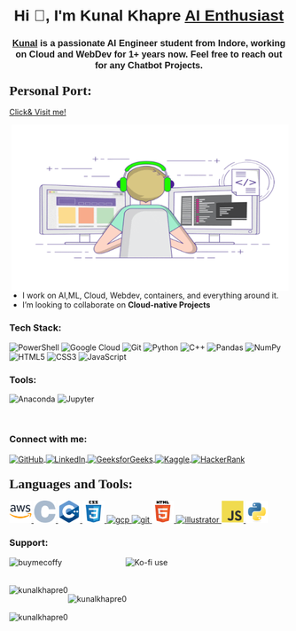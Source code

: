 <!-- Header Section -->
<h1 align="center"><font face="Arial">Hi 👋, I'm Kunal Khapre <a href="https://www.youtube.com/@cloudchamp/">AI Enthusiast</a></font></h1>
<h3 align="center"><font face="Arial"><a href="https://www.linkedin.com/in/kunal-khapre-431096369/" target="_blank" rel="noreferrer">Kunal</a> is a passionate AI Engineer student from Indore, working on Cloud and WebDev for 1+ years now. Feel free to reach out for any Chatbot Projects.</font></h3>

<!-- Schedule a 1-on-1 Call Section -->
<h3 align="left"><font size="+2" face="Verdana">Personal Port:</font></h3>
<p align="left">
  <a href="https://kunalkhapre0.github.io/portfolio.web/" target="_blank" rel="noreferrer"> Click& Visit me! </a>
</p>

<!-- GIF -->
<img align="right" height="300" width="500" src="https://raw.githubusercontent.com/mikonoid/mikonoid/main/images/gifs/coder3.gif" />

- I work on AI,ML, Cloud, Webdev, containers, and everything around it.
- I’m looking to collaborate on **Cloud-native Projects**

 ###  Tech Stack:

![PowerShell](https://img.shields.io/badge/-POWERSHELL-2C5EAA?style=for-the-badge&logo=powershell&logoColor=white)
![Google Cloud](https://img.shields.io/badge/-GOOGLE%20CLOUD-4285F4?style=for-the-badge&logo=google-cloud&logoColor=white)
![Git](https://img.shields.io/badge/-GIT-F05032?style=for-the-badge&logo=git&logoColor=white)
![Python](https://img.shields.io/badge/-PYTHON-3776AB?style=for-the-badge&logo=python&logoColor=white)
![C++](https://img.shields.io/badge/-C++-00599C?style=for-the-badge&logo=c%2B%2B&logoColor=white)
![Pandas](https://img.shields.io/badge/-PANDAS-150458?style=for-the-badge&logo=pandas&logoColor=white)
![NumPy](https://img.shields.io/badge/-NUMPY-013243?style=for-the-badge&logo=numpy&logoColor=white)
![HTML5](https://img.shields.io/badge/-HTML5-E34F26?style=for-the-badge&logo=html5&logoColor=white)
![CSS3](https://img.shields.io/badge/-CSS3-1572B6?style=for-the-badge&logo=css3&logoColor=white)
![JavaScript](https://img.shields.io/badge/-JAVASCRIPT-F7DF1E?style=for-the-badge&logo=javascript&logoColor=black)



###  Tools:

![Anaconda](https://img.shields.io/badge/-ANACONDA-44A833?style=for-the-badge&logo=anaconda&logoColor=white)
![Jupyter](https://img.shields.io/badge/-JUPYTER-F37626?style=for-the-badge&logo=jupyter&logoColor=white)

<p align="left"> <a href="https://twitter.com/" target="blank"><img src="https://img.shields.io/twitter/follow/?logo=twitter&style=for-the-badge" alt="" /></a> </p>

<h3 align="left">Connect with me:</h3>
<p align="left">

  <!-- GitHub -->
  <a href="https://github.com/kunalkhapre0" target="_blank">
    <img align="center" src="https://raw.githubusercontent.com/rahuldkjain/github-profile-readme-generator/master/src/images/icons/Social/github.svg" alt="GitHub" height="30" width="40" />
  </a>
  

  <!-- LinkedIn -->
  <a href="https://www.linkedin.com/in/kunal-khapre-431096369" target="_blank">
    <img align="center" src="https://raw.githubusercontent.com/rahuldkjain/github-profile-readme-generator/master/src/images/icons/Social/linked-in-alt.svg" alt="LinkedIn" height="30" width="40" />
  </a>
  
  <!-- GeeksforGeeks -->
  <a href="https://auth.geeksforgeeks.org/user/nikuupavawa" target="_blank">
    <img align="center" src="https://raw.githubusercontent.com/rahuldkjain/github-profile-readme-generator/master/src/images/icons/Social/geeks-for-geeks.svg" alt="GeeksforGeeks" height="30" width="40" />
  </a>

<!-- Kaggle -->
<a href="https://www.kaggle.com/kunalkhapre02" target="_blank">
  <img align="center" src="https://raw.githubusercontent.com/rahuldkjain/github-profile-readme-generator/master/src/images/icons/Social/kaggle.svg" alt="Kaggle" height="30" width="40" />
</a>

<!-- HackerRank -->
<a href="https://www.hackerrank.com/nikuupawar059" target="_blank">
  <img align="center" src="https://raw.githubusercontent.com/rahuldkjain/github-profile-readme-generator/master/src/images/icons/Social/hackerrank.svg" alt="HackerRank" height="30" width="40" />
</a>
</p>

<!-- Languages and Tools Section -->
<h3 align="left"><font size="+2" face="Verdana">Languages and Tools:</font></h3>
<p align="left"> <a href="https://aws.amazon.com" target="_blank" rel="noreferrer"> <img src="https://raw.githubusercontent.com/devicons/devicon/master/icons/amazonwebservices/amazonwebservices-original-wordmark.svg" alt="aws" width="40" height="40"/> </a> <a href="https://www.cprogramming.com/" target="_blank" rel="noreferrer"> <img src="https://raw.githubusercontent.com/devicons/devicon/master/icons/c/c-original.svg" alt="c" width="40" height="40"/> </a> <a href="https://www.w3schools.com/cpp/" target="_blank" rel="noreferrer"> <img src="https://raw.githubusercontent.com/devicons/devicon/master/icons/cplusplus/cplusplus-original.svg" alt="cplusplus" width="40" height="40"/> </a> <a href="https://www.w3schools.com/css/" target="_blank" rel="noreferrer"> <img src="https://raw.githubusercontent.com/devicons/devicon/master/icons/css3/css3-original-wordmark.svg" alt="css3" width="40" height="40"/> </a> <a href="https://cloud.google.com" target="_blank" rel="noreferrer"> <img src="https://www.vectorlogo.zone/logos/google_cloud/google_cloud-icon.svg" alt="gcp" width="40" height="40"/> </a> <a href="https://git-scm.com/" target="_blank" rel="noreferrer"> <img src="https://www.vectorlogo.zone/logos/git-scm/git-scm-icon.svg" alt="git" width="40" height="40"/> </a> <a href="https://www.w3.org/html/" target="_blank" rel="noreferrer"> <img src="https://raw.githubusercontent.com/devicons/devicon/master/icons/html5/html5-original-wordmark.svg" alt="html5" width="40" height="40"/> </a> <a href="https://www.adobe.com/in/products/illustrator.html" target="_blank" rel="noreferrer"> <img src="https://www.vectorlogo.zone/logos/adobe_illustrator/adobe_illustrator-icon.svg" alt="illustrator" width="40" height="40"/> </a> <a href="https://developer.mozilla.org/en-US/docs/Web/JavaScript" target="_blank" rel="noreferrer"> <img src="https://raw.githubusercontent.com/devicons/devicon/master/icons/javascript/javascript-original.svg" alt="javascript" width="40" height="40"/> </a> <a href="https://www.python.org" target="_blank" rel="noreferrer"> <img src="https://raw.githubusercontent.com/devicons/devicon/master/icons/python/python-original.svg" alt="python" width="40" height="40"/> </a> </p>

<h3 align="left">Support:</h3>
<p><a href="https://www.buymeacoffee.com/buymecoffy"> <img align="left" src="https://cdn.buymeacoffee.com/buttons/v2/default-yellow.png" height="50" width="210" alt="buymecoffy" /></a><a href="https://ko-fi.com/Ko-fi use"> <img align="left" src="https://cdn.ko-fi.com/cdn/kofi3.png?v=3" height="50" width="210" alt="Ko-fi use" /></a></p><br><br>

<p><img align="left" src="https://github-readme-stats.vercel.app/api/top-langs?username=kunalkhapre0&show_icons=true&locale=en&layout=compact" alt="kunalkhapre0" /></p>

<p>&nbsp;<img align="center" src="https://github-readme-stats.vercel.app/api?username=kunalkhapre0&show_icons=true&locale=en" alt="kunalkhapre0" /></p>

<p><img align="center" src="https://github-readme-streak-stats.herokuapp.com/?user=kunalkhapre0&" alt="kunalkhapre0" /></p>
